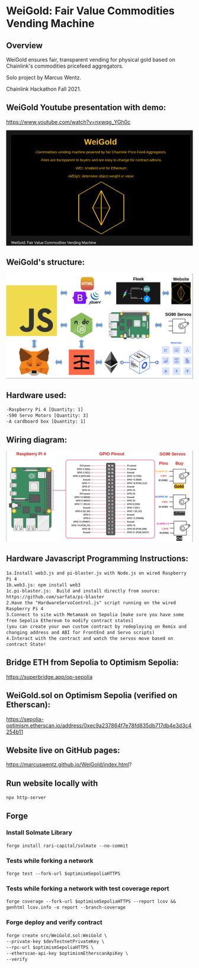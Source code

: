 # WeiGold: Fair Value Commodities Vending Machine

## Overview

WeiGold ensures fair, transparent vending for physical gold
based on Chainlink's commodities pricefeed aggregators.

Solo project by Marcus Wentz.

Chainlink Hackathon Fall 2021.

## WeiGold Youtube presentation with demo:

https://www.youtube.com/watch?v=nxwqg_YGh0c

[![Watch the video](https://github.com/MarcusWentz/WeiGold/blob/main/Images/VIDEO.png)](https://www.youtube.com/watch?v=nxwqg_YGh0c)

## WeiGold's structure:
<img src="https://github.com/MarcusWentz/WeiGold/blob/main/Images/Overview_Structure.png" alt="Overview_Structure"/>

## Hardware used:
```
-Raspberry Pi 4 [Quantity: 1]
-S90 Servo Motors [Quantity: 3]
-A cardboard box [Quantity: 1]
```
## Wiring diagram:
<img src="https://github.com/MarcusWentz/WeiGold/blob/main/Images/Wiring.png" alt="Wiring"/>

## Hardware Javascript Programming Instructions:
```
1a.Install web3.js and pi-blaster.js with Node.js on wired Raspberry Pi 4
1b.web3.js: npm install web3
1c.pi-blaster.js:  Build and install directly from source: https://github.com/sarfata/pi-blaster 
2.Have the "HardwareServoControl.js" script running on the wired Raspberry Pi 4
3.Connect to site with Metamask on Sepolia [make sure you have some free Sepolia Ethereum to modify contract states]
(you can create your own custom contract by redeploying on Remix and changing address and ABI for FrontEnd and Servo scripts)
4.Interact with the contract and watch the servos move based on contract State!
```
## Bridge ETH from Sepolia to Optimism Sepolia:

https://superbridge.app/op-sepolia

## WeiGold.sol on Optimism Sepolia (verified on Etherscan):

https://sepolia-optimism.etherscan.io/address/0xec9a237864f7e78fd835db717db4e3d3c4254b11

## Website live on GitHub pages:

https://marcuswentz.github.io/WeiGold/index.html? 

## Run website locally with 
```
npx http-server
```
## Forge
### Install Solmate Library
```
forge install rari-capital/solmate --no-commit
```
### Tests while forking a network
```
forge test --fork-url $optimismSepoliaHTTPS
```
### Tests while forking a network with test coverage report
```
forge coverage --fork-url $optimismSepoliaHTTPS --report lcov && genhtml lcov.info -o report --branch-coverage
```
### Forge deploy and verify contract
```
forge create src/WeiGold.sol:WeiGold \
--private-key $devTestnetPrivateKey \
--rpc-url $optimismSepoliaHTTPS \
--etherscan-api-key $optimismEtherscanApiKey \
--verify 
```